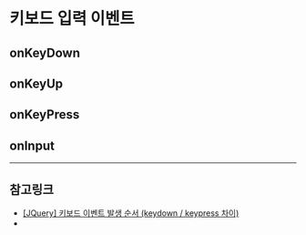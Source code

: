# 키보드 입력 이벤트
## onKeyDown

## onKeyUp

## onKeyPress

## onInput

***

## 참고링크
* [[JQuery] 키보드 이벤트 발생 순서 (keydown / keypress 차이)](https://dororongju.tistory.com/91)
* 
